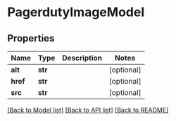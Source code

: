 # PagerdutyImageModel

## Properties
Name | Type | Description | Notes
------------ | ------------- | ------------- | -------------
**alt** | **str** |  | [optional] 
**href** | **str** |  | [optional] 
**src** | **str** |  | [optional] 

[[Back to Model list]](../README.md#documentation-for-models) [[Back to API list]](../README.md#documentation-for-api-endpoints) [[Back to README]](../README.md)


